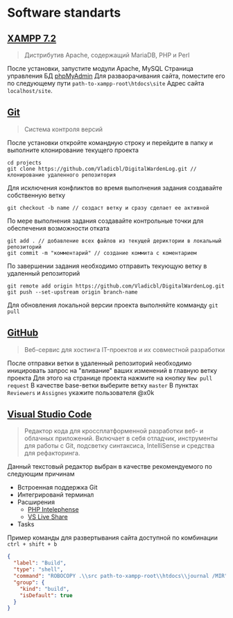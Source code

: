 # Software standarts

## [XAMPP 7.2](https://www.apachefriends.org/ru/index.html)
> Дистрибутив Apache, содержащий MariaDB, PHP и Perl

После установки, запустите модули Apache, MySQL
Страница управления БД [phpMyAdmin](http://localhost/phpmyadmin/)
Для разваорачивания сайта, поместите его по следующему пути `path-to-xampp-root\htdocs\site`
Адрес сайта `localhost/site`.

## [Git](https://git-scm.com/)
> Cистема контроля версий

После установки откройте командную строку и перейдите в папку и выполните клонирование текущего проекта
```
cd projects
git clone https://github.com/Vladicbl/DigitalWardenLog.git // клонирование удаленного репозитория
```
Для исключения конфликтов во время выполнения задания создавайте собственную ветку
```
git checkout -b name // создаст ветку и сразу сделает ее активной
```
По мере выполнения задания создавайте контрольные точки для обеспечения возможности отката
```
git add . // добавление всех файлов из текущей дериктории в локальный репозиторий
git commit -m "комментарий" // создание коммита с коментарием
```
По завершении задания необходимо отправить текующую ветку в удаленный репозиторий
```
git remote add origin https://github.com/Vladicbl/DigitalWardenLog.git
git push --set-upstream origin branch-name
```
Для обновления локальной версии проекта выполняйте комманду `git pull`

## [GitHub](https://github.com/Vladicbl/DigitalWardenLog)
> Веб-сервис для хостинга IT-проектов и их совместной разработки

После отправки ветки в удаленный репозиторий необходимо иницировать запрос на "вливание" ваших изменений в главную ветку проекта
Для этого на странице проекта нажмите на кнопку `New pull request`
В качестве base-ветки выберите ветку `master`
В пунктах `Reviewers` и `Assignes` укажите пользователя @x0k

## [Visual Studio Code](https://code.visualstudio.com/)
> Редактор кода для кроссплатформенной разработки веб- и облачных приложений. Включает в себя отладчик, инструменты для работы с Git, подсветку синтаксиса, IntelliSense и средства для рефакторинга.

Данный текстовый редактор выбран в качестве рекомендуемого по следующим причинам
* Встроенная поддержка Git
* Интегрированй терминал
* Расширения
  * [PHP Intelephense](https://marketplace.visualstudio.com/items?itemName=bmewburn.vscode-intelephense-client)
  * [VS Live Share](https://marketplace.visualstudio.com/items?itemName=MS-vsliveshare.vsliveshare)
* Tasks

Пример команды для развертывания сайта доступной по комбинации `ctrl + shift + b`
```JSON
{
  "label": "Build",
  "type": "shell",
  "command": "ROBOCOPY .\\src path-to-xampp-root\\htdocs\\journal /MIR",
  "group": {
    "kind": "build",
    "isDefault": true
  }
}
```
